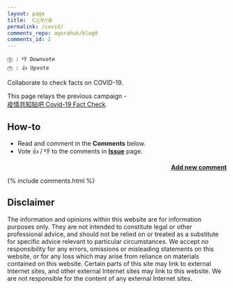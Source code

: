 ```yaml
---
layout: page
title:  C⓪V⓵D
permalink: /covid/
comments_repo: agorahub/blog0
comments_id: 2
---
```

```
⓪ : 👎 Downvote
⓵ : 👍 Upvote
```
Collaborate to check facts on COVID-19.

This page relays the previous campaign -<br>
[疫情共知貼吧 Covid-19 Fact Check](https://github.com/agorahub/_meta/issues/4).

## How-to

- Read and comment in the **Comments** below.
- Vote 👍 / 👎 to the comments in [**Issue**](https://github.com/agorahub/blog0/issues/2) page.

<div id="add-new-comment" style="text-align:right"><a href="https://github.com/login?return_to=https://github.com/{{page.comments_repo}}/issues/{{page.comments_id}}%23issuecomment-new"><b>Add new comment</b></a></div>

{% include comments.html %}

## Disclaimer

The information and opinions within this website are for information purposes only. They are not intended to constitute legal or other professional advice, and should not be relied on or treated as a substitute for specific advice relevant to particular circumstances. We accept no responsibility for any errors, omissions or misleading statements on this website, or for any loss which may arise from reliance on materials contained on this website. Certain parts of this site may link to external Internet sites, and other external Internet sites may link to this website. We are not responsible for the content of any external Internet sites.
